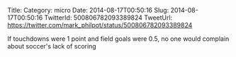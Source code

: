 Title: 
Category: micro
Date: 2014-08-17T00:50:16
Slug: 2014-08-17T00:50:16
TwitterId: 500806782093389824
TweetUrl: https://twitter.com/mark_philpot/status/500806782093389824

If touchdowns were 1 point and field goals were 0.5, no one would complain about soccer's lack of scoring